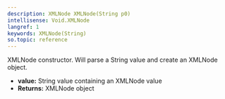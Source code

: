 ```yaml
---
description: XMLNode XMLNode(String p0)
intellisense: Void.XMLNode
langref: 1
keywords: XMLNode(String)
so.topic: reference
---
```



XMLNode constructor. Will parse a String value and create an XMLNode object.



* **value:** String value containing an XMLNode value
* **Returns:** XMLNode object


